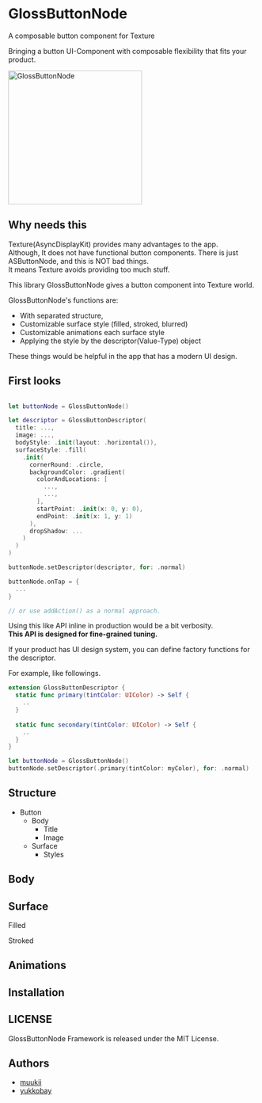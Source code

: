 # GlossButtonNode

A composable button component for Texture

Bringing a button UI-Component with composable flexibility that fits your product.

<img width="270" alt="GlossButtonNode" src="https://user-images.githubusercontent.com/1888355/80301149-53b34080-87dd-11ea-9412-525b6f00cf39.png">

## Why needs this

Texture(AsyncDisplayKit) provides many advantages to the app.<br>
Although, It does not have functional button components. There is just ASButtonNode, and this is NOT bad things.<br>
It means Texture avoids providing too much stuff.

This library GlossButtonNode gives a button component into Texture world.

GlossButtonNode's functions are:
- With separated structure,
- Customizable surface style (filled, stroked, blurred)
- Customizable animations each surface style
- Applying the style by the descriptor(Value-Type) object

These things would be helpful in the app that has a modern UI design.

## First looks

```swift

let buttonNode = GlossButtonNode()

let descriptor = GlossButtonDescriptor(
  title: ...,
  image: ...,
  bodyStyle: .init(layout: .horizontal()),
  surfaceStyle: .fill(
    .init(
      cornerRound: .circle,
      backgroundColor: .gradient(
        colorAndLocations: [
          ...,
          ...,
        ],
        startPoint: .init(x: 0, y: 0),
        endPoint: .init(x: 1, y: 1)
      ),
      dropShadow: ...
    )
  )
)

buttonNode.setDescriptor(descriptor, for: .normal)

buttonNode.onTap = {
  ...
}

// or use addAction() as a normal approach.

```

Using this like API inline in production would be a bit verbosity.<br>
**This API is designed for fine-grained tuning.**

If your product has UI design system, you can define factory functions for the descriptor.

For example, like followings.

```swift
extension GlossButtonDescriptor {
  static func primary(tintColor: UIColor) -> Self {
    ..
  }
  
  static func secondary(tintColor: UIColor) -> Self {
    ..
  }
}
```

```swift
let buttonNode = GlossButtonNode()
buttonNode.setDescriptor(.primary(tintColor: myColor), for: .normal)
```

## Structure

- Button
  - Body
    - Title
    - Image 
  - Surface
    - Styles
    
## Body

## Surface

Filled

Stroked

## Animations


## Installation

## LICENSE

GlossButtonNode Framework is released under the MIT License.

## Authors

- [muukii](http://github.com/muukii)
- [yukkobay](http://github.com/yukkobay)

